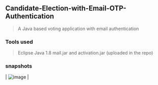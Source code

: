 ## Candidate-Election-with-Email-OTP-Authentication
>A Java based voting application with email authentication

### Tools used
> Eclipse
> Java 1.8
> mail.jar and activation.jar (uploaded in the repo)

### snapshots
 | ![image](https://user-images.githubusercontent.com/42184594/125823461-e743bccb-2a4d-49af-9d60-1645a7ba7d9f.png) |


